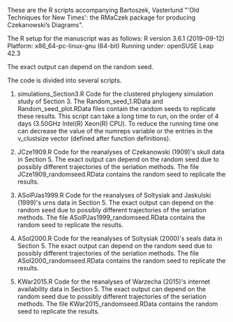 These are the R scripts accompanying Bartoszek, Vasterlund "'Old Techniques for New Times': the RMaCzek package for producing Czekanowski’s Diagrams".

The R setup for the manuscript was as follows:
R version 3.6.1 (2019-09-12)
Platform: x86_64-pc-linux-gnu (64-bit)
Running under: openSUSE Leap 42.3

The exact output can depend on the random seed.

The code is divided into several scripts.
1) simulations_Section3.R
    Code for the clustered phylogeny simulation study of Section 3.
    The Random_seed_1.RData and Random_seed_plot.RData files contain the random seeds to replicate these results.
    This script can take a long time to run, on the order of 4 days (3.50GHz Intel(R) Xeon(R) CPU). To reduce
    the running time one can decrease the value of the numreps variable or the entries in the v_clustsize
    vector (defined after function definitions).

2) JCze1909.R
    Code for the reanalyses of Czekanowski (1909)'s skull data in Section 5. 
    The exact output can depend on the random seed due to possibly different trajectories of the seriation methods.
    The file JCze1909_randomseed.RData contains the random seed to replicate the results.

3) ASolPJas1999.R 
    Code for the reanalyses of Soltysiak and Jaskulski (1999)'s urns data in Section 5.
    The exact output can depend on the random seed due to possibly different trajectories of the seriation methods.
    The file ASolPJas1999_randomseed.RData contains the random seed to replicate the results.

4) ASol2000.R 
    Code for the reanalyses of Soltysiak (2000)'s seals data in Section 5.
    The exact output can depend on the random seed due to possibly different trajectories of the seriation methods.
    The file ASol2000_randomseed.RData contains the random seed to replicate the results.

5) KWar2015.R 
    Code for the reanalyses of Warzecha (2015)'s internet availability data in Section 5.
    The exact output can depend on the random seed due to possibly different trajectories of the seriation methods.
    The file KWar2015_randomseed.RData contains the random seed to replicate the results.

